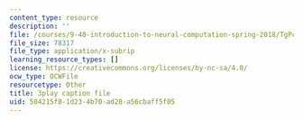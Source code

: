 ```yaml
---
content_type: resource
description: ''
file: /courses/9-40-introduction-to-neural-computation-spring-2018/TgPcNnUrE24_captions.vtt
file_size: 78317
file_type: application/x-subrip
learning_resource_types: []
license: https://creativecommons.org/licenses/by-nc-sa/4.0/
ocw_type: OCWFile
resourcetype: Other
title: 3play caption file
uid: 504215f8-1d23-4b70-ad28-a56cbaff5f05
---
```

